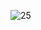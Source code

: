 
![25](https://user-images.githubusercontent.com/64718836/92392502-00161380-f13c-11ea-8689-73966f2a5a50.PNG)
